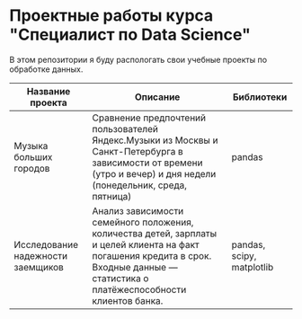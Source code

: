 # Проектные работы курса "Специалист по Data Science"

В этом репозитории я буду распологать свои учебные проекты по обработке данных. 

| Название проекта  | Описание | Библиотеки|
| ------------- | ------------- | ------------- |
| Музыка больших городов | Сравнение предпочтений пользователей Яндекс.Музыки из Москвы и Санкт-Петербурга в зависимости от времени (утро и вечер) и дня недели (понедельник, среда, пятница) | pandas |
| Исследование надежности заемщиков| Анализ зависимости семейного положения, количества детей, зарплаты и целей клиента на факт погашения кредита в срок. Входные данные — статистика о платёжеспособности клиентов банка. | pandas, scipy, matplotlib|